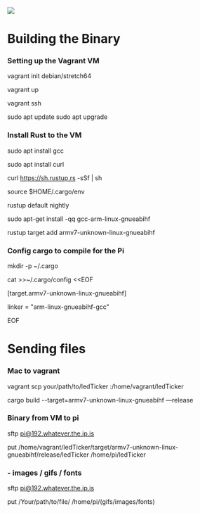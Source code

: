 ![](partyParrotFlex.gif)

# Building the Binary 

### Setting up the Vagrant VM

vagrant init debian/stretch64

vagrant up

vagrant ssh

sudo apt update
sudo apt upgrade

### Install Rust to the VM

sudo apt install gcc

sudo apt install curl

curl https://sh.rustup.rs -sSf | sh

source $HOME/.cargo/env

rustup default nightly

sudo apt-get install -qq gcc-arm-linux-gnueabihf

rustup target add armv7-unknown-linux-gnueabihf

### Config cargo to compile for the Pi

mkdir -p ~/.cargo

cat >>~/.cargo/config <<EOF

[target.armv7-unknown-linux-gnueabihf]

linker = "arm-linux-gnueabihf-gcc"

EOF


# Sending files

### Mac to vagrant 

vagrant scp your/path/to/ledTicker :/home/vagrant/ledTicker

cargo build --target=armv7-unknown-linux-gnueabihf —release


### Binary from VM to pi 

sftp pi@192.whatever.the.ip.is

put /home/vagrant/ledTicker/target/armv7-unknown-linux-gnueabihf/release/ledTicker /home/pi/ledTicker


### - images / gifs / fonts

sftp pi@192.whatever.the.ip.is

put /Your/path/to/file/ /home/pi/(gifs/images/fonts)


